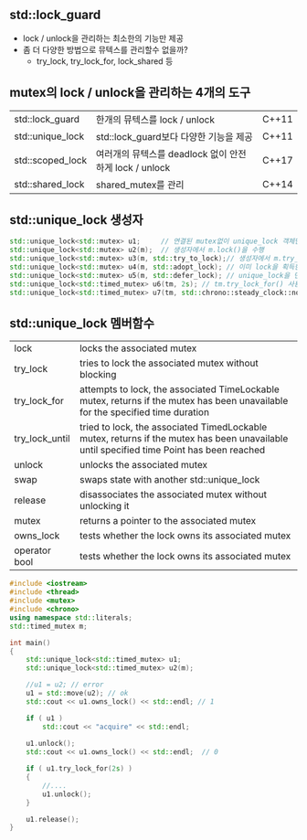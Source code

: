 <style>
r { color: Red }
o { color: Orange }
g { color: Green }
</style>

## std::lock_guard
- lock / unlock을 관리하는 최소한의 기능만 제공
- 좀 더 다양한 방법으로 뮤텍스를 관리할수 없을까?
  - try_lock, try_lock_for, lock_shared 등

## mutex의 lock / unlock을 관리하는 4개의 도구

||||
|--|--|--|
|std::lock_guard|한개의 뮤텍스를 lock / unlock|C++11|
|std::unique_lock|std::lock_guard보다 다양한 기능을 제공|C++11|
|std::scoped_lock|여러개의 뮤텍스를 deadlock 없이 안전하게 lock / unlock|C++17|
|std::shared_lock|shared_mutex를 관리|C++14|

## std::unique_lock 생성자

```c++
std::unique_lock<std::mutex> u1;     // 연결된 mutex없이 unique_lock 객체만 생성
std::unique_lock<std::mutex> u2(m);  // 생성자에서 m.lock()을 수행
std::unique_lock<std::mutex> u3(m, std::try_to_lock);// 생성자에서 m.try_lock()을 수행
std::unique_lock<std::mutex> u4(m, std::adopt_lock); // 이미 lock을 획득한 뮤텍스를 초기화
std::unique_lock<std::mutex> u5(m, std::defer_lock); // unique_lock을 먼저 생성하고 나중에 lock 시도
std::unique_lock<std::timed_mutex> u6(tm, 2s); // tm.try_lock_for() 사용
std::unique_lock<std::timed_mutex> u7(tm, std::chrono::steady_clock::now() + 2s); // tm.try_lock_until() 사용
```

## std::unique_lock 멤버함수
|||
|--|--|
|lock|locks the associated mutex|
|try_lock|tries to lock the associated mutex without blocking|
|try_lock_for|attempts to lock, the associated TimeLockable mutex, returns if the mutex has been unavailable for the specified time duration|
|try_lock_until|tried to lock, the associated TimedLockable mutex, returns if the mutex has been unavailable until specified time Point has been reached|
|unlock|unlocks the associated mutex|
|swap|swaps state with another std::unique_lock|
|release|disassociates the associated mutex without unlocking it|
|mutex|returns a pointer to the associated mutex|
|owns_lock|tests whether the lock owns its associated mutex|
|operator bool|tests whether the lock owns its associated mutex|

```c++
#include <iostream>
#include <thread>
#include <mutex>
#include <chrono>
using namespace std::literals;
std::timed_mutex m;

int main()
{   
    std::unique_lock<std::timed_mutex> u1;
    std::unique_lock<std::timed_mutex> u2(m);

    //u1 = u2; // error
    u1 = std::move(u2); // ok
    std::cout << u1.owns_lock() << std::endl; // 1

    if ( u1 ) 
        std::cout << "acquire" << std::endl;
    
    u1.unlock();
    std::cout << u1.owns_lock() << std::endl;  // 0  

    if ( u1.try_lock_for(2s) )
    {
        //....
        u1.unlock();
    }

    u1.release();
}
```